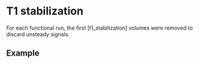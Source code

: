 # T1 stabilization

For each functional run, the first [t1_stabilization] volumes were removed to
discard unsteady signals.

## Example
